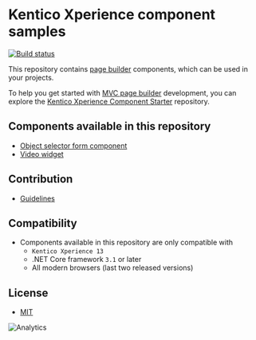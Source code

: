 # Kentico Xperience component samples

[![Build status](https://ci.appveyor.com/api/projects/status/mjjcebk97lpvi998?svg=true)](https://ci.appveyor.com/project/kentico/ems-mvc-components)

This repository contains [page builder](https://kentico.com/CMSPages/DocLinkMapper.ashx?version=latest&link=page_builder_mvc) components, which can be used in your projects.

To help you get started with [MVC page builder](https://kentico.com/CMSPages/DocLinkMapper.ashx?version=latest&link=page_builder_mvc) development, you can explore the  [Kentico Xperience Component Starter](https://github.com/Kentico/xperience-component-starter) repository.

## Components available in this repository
- [Object selector form component](/Kentico.Selector.ObjectSelector)
- [Video widget](/Kentico.Widget.Video)

## Contribution
- [Guidelines](/CONTRIBUTING.md)

## Compatibility
- Components available in this repository are only compatible with
  - `Kentico Xperience 13`
  - .NET Core framework `3.1` or later
  - All modern browsers (last two released versions)

## License
- [MIT](/LICENSE)

![Analytics](https://kentico-ga-beacon.azurewebsites.net/api/UA-69014260-4/Kentico/ems-mvc-components?pixel)
